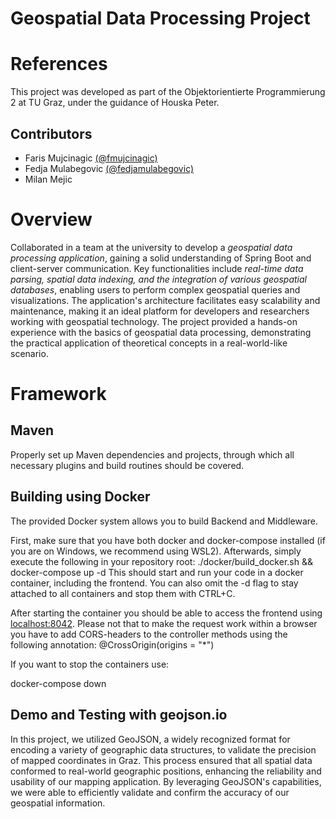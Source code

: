 # Geospatial Data Processing Project

# References
This project was developed as part of the Objektorientierte Programmierung 2 at TU Graz, under the guidance of Houska Peter.

## Contributors
- Faris Mujcinagic [(@fmujcinagic)](https://github.com/fmujcinagic)
- Fedja Mulabegovic [(@fedjamulabegovic)](https://github.com/fedjamulabegovic)
- Milan Mejic

# Overview

Collaborated in a team at the university to develop a *geospatial data processing application*, gaining a solid understanding of Spring Boot and client-server communication. 
Key functionalities include *real-time data parsing, spatial data indexing, and the integration of various geospatial databases*, enabling users to perform complex geospatial queries and visualizations. The application's architecture facilitates easy scalability and maintenance, making it an ideal platform for developers and researchers working with geospatial technology. The project provided a hands-on experience with the basics of geospatial data processing, demonstrating the practical application of theoretical concepts in a real-world-like scenario.


# Framework

## Maven

Properly set up Maven dependencies and projects, through which all necessary plugins and build routines should be covered.

## Building using Docker

The provided Docker system allows you to build Backend and Middleware.

First, make sure that you have both docker and docker-compose installed (if you are on Windows, we recommend using WSL2). Afterwards, simply execute the following in your repository root:
./docker/build_docker.sh && docker-compose up -d
This should start and run your code in a docker container, including the frontend. You can also omit the -d flag to stay attached to all containers and stop them with CTRL+C.

After starting the container you should be able to access the frontend using  [localhost:8042](localhost:8042). Please not that to make the request work within a browser you have to add CORS-headers to the controller methods using the following annotation:
@CrossOrigin(origins = "*")

If you want to stop the containers use:

docker-compose down

## Demo and Testing with geojson.io
In this project, we utilized GeoJSON, a widely recognized format for encoding a variety of geographic data structures, to validate the precision of mapped coordinates in Graz. This process ensured that all spatial data conformed to real-world geographic positions, enhancing the reliability and usability of our mapping application. By leveraging GeoJSON's capabilities, we were able to efficiently validate and confirm the accuracy of our geospatial information.
